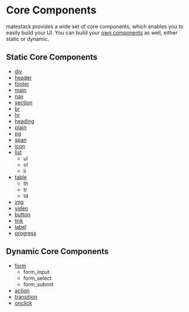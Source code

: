 # Core Components

matestack provides a wide set of core components, which enables you to easily build your UI.
You can build your [own components](../extend/custom_components.md) as well, either static or dynamic.

## Static Core Components

- [div](./div.md)
- [header](./header.md)
- [footer](./footer.md)
- [main](./main.md)
- [nav](./nav,md)
- [section](./section.md)
- [br](./br.md)
- [hr](./hr.md)
- [heading](./heading.md)
- [plain](./plain.md)
- [pg](./pg.md)
- [span](./span.md)
- [icon](./icon.md)
- [list](./list.md)
  - ul
  - ol
  - li
- [table](./table.md)
  - th
  - tr
  - td
- [img](./img.md)
- [video](./video.md)
- [button](./button.md)
- [link](./link.md)
- [label](./label.md)
- [progress](./progress.md)

## Dynamic Core Components

- [form](./form.md)
  - form_input
  - form_select
  - form_submit
- [action](./action.md)
- [transition](./transition.md)
- [onclick](./onclick.md)
